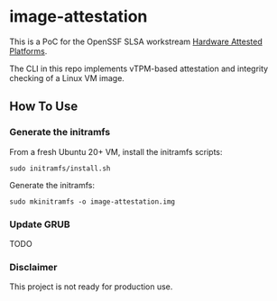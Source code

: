 # image-attestation

This is a PoC for the OpenSSF SLSA workstream
[Hardware Attested Platforms](https://github.com/slsa-framework/slsa/issues/975).

The CLI in this repo implements vTPM-based attestation and
integrity checking of a Linux VM image.

## How To Use
### Generate the initramfs
From a fresh Ubuntu 20+ VM, install the initramfs scripts:
```
sudo initramfs/install.sh
```

Generate the initramfs:
```
sudo mkinitramfs -o image-attestation.img
```

### Update GRUB
TODO

### Disclaimer

This project is not ready for production use.
